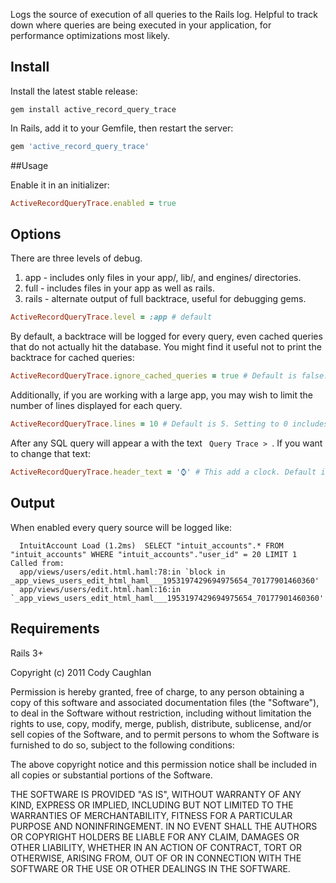 Logs the source of execution of all queries to the Rails log. Helpful to track down where queries are being executed in your application, for performance optimizations most likely.

## Install

Install the latest stable release:

`gem install active_record_query_trace`

In Rails, add it to your Gemfile, then restart the server:

```ruby
gem 'active_record_query_trace'
```

##Usage

Enable it in an initializer:

```ruby
ActiveRecordQueryTrace.enabled = true
```

## Options

There are three levels of debug.

1. app - includes only files in your app/, lib/, and engines/ directories.
2. full - includes files in your app as well as rails.
3. rails - alternate output of full backtrace, useful for debugging gems.

```ruby
ActiveRecordQueryTrace.level = :app # default
```

By default, a backtrace will be logged for every query, even cached queries that do not actually hit the database. You might find it useful not to print the backtrace for cached queries:

```ruby
ActiveRecordQueryTrace.ignore_cached_queries = true # Default is false.
```

Additionally, if you are working with a large app, you may wish to limit the number of lines displayed for each query.

```ruby
ActiveRecordQueryTrace.lines = 10 # Default is 5. Setting to 0 includes entire trace.
```

After any SQL query will appear a with the text `  Query Trace >  `. If
you want to change that text:

```ruby
ActiveRecordQueryTrace.header_text = '⌚' # This add a clock. Default is '  Query Trace >  '
```

## Output

When enabled every query source will be logged like:

```
  IntuitAccount Load (1.2ms)  SELECT "intuit_accounts".* FROM "intuit_accounts" WHERE "intuit_accounts"."user_id" = 20 LIMIT 1
Called from:
  app/views/users/edit.html.haml:78:in `block in _app_views_users_edit_html_haml___1953197429694975654_70177901460360'
  app/views/users/edit.html.haml:16:in `_app_views_users_edit_html_haml___1953197429694975654_70177901460360'
```

Requirements
------------
Rails 3+

Copyright (c) 2011 Cody Caughlan

Permission is hereby granted, free of charge, to any person obtaining
a copy of this software and associated documentation files (the
"Software"), to deal in the Software without restriction, including
without limitation the rights to use, copy, modify, merge, publish,
distribute, sublicense, and/or sell copies of the Software, and to
permit persons to whom the Software is furnished to do so, subject to
the following conditions:

The above copyright notice and this permission notice shall be
included in all copies or substantial portions of the Software.

THE SOFTWARE IS PROVIDED "AS IS", WITHOUT WARRANTY OF ANY KIND,
EXPRESS OR IMPLIED, INCLUDING BUT NOT LIMITED TO THE WARRANTIES OF
MERCHANTABILITY, FITNESS FOR A PARTICULAR PURPOSE AND
NONINFRINGEMENT. IN NO EVENT SHALL THE AUTHORS OR COPYRIGHT HOLDERS BE
LIABLE FOR ANY CLAIM, DAMAGES OR OTHER LIABILITY, WHETHER IN AN ACTION
OF CONTRACT, TORT OR OTHERWISE, ARISING FROM, OUT OF OR IN CONNECTION
WITH THE SOFTWARE OR THE USE OR OTHER DEALINGS IN THE SOFTWARE.

